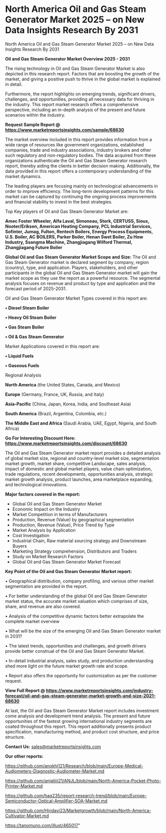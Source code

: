 # North America Oil and Gas Steam Generator Market 2025 – on New Data Insights Research By 2031
North America Oil and Gas Steam Generator Market 2025 – on New Data Insights Research By 2031

<Strong> Oil and Gas Steam Generator Market Overview 2025 - 2031</strong>

The rising technology in Oil and Gas Steam Generator Market is also depicted in this research report. Factors that are boosting the growth of the market, and giving a positive push to thrive in the global market is explained in detail.

Furthermore, the report highlights on emerging trends, significant drivers, challenges, and opportunities, providing all necessary data for thriving in the industry. This report market research offers a comprehensive perspective, including an in-depth analysis of the present and future scenarios within the industry.

<strong>Request Sample Report @ <a href=https://www.marketreportsinsights.com/sample/68630>https://www.marketreportsinsights.com/sample/68630</a></strong>

The market overview included in this report provides information from a wide range of resources like government organizations, established companies, trade and industry associations, industry brokers and other such regulatory and non-regulatory bodies. The data acquired from these organizations authenticate the Oil and Gas Steam Generator research report, thereby aiding the clients in better decision making. Additionally, the data provided in this report offers a contemporary understanding of the market dynamics.

The leading players are focusing mainly on technological advancements in order to improve efficiency. The long-term development patterns for this market can be captured by continuing the ongoing process improvements and financial stability to invest in the best strategies.

Top Key players of Oil and Gas Steam Generator Market are:

<strong>Amec Foster Wheeler, Alfa Laval, Simoneau, Stork, CERTUSS, Sioux, Nooter/Eriksen, American Heating Company, PCL Industrial Services, Sofinter, Jumag, Fulton, Rentech Boilers, Energy Process Equipments, U.S. Boiler, AC BOILERS, Parker Boiler, Henan Swet Boiler, Zu How Industry, Ssangma Machine, Zhangjiagang Wilford Thermal, Zhangjiagang Future Boiler</strong>

<strong><b>Global Oil and Gas Steam Generator Market Scope and Size:</b></strong>
The Oil and Gas Steam Generator market is declared segment by company, region (country), type, and application. Players, stakeholders, and other participants in the global Oil and Gas Steam Generator market will gain the market scope as they use the report as a powerful resource. The segmental analysis focuses on revenue and product by type and application and the forecast period of 2025-2031.

Oil and Gas Steam Generator Market Types covered in this report are:

<strong>• Diesel Steam Boiler

• Heavy Oil Steam Boiler

• Gas Steam Boiler

• Oil & Gas Steam Generator</strong>

Market Applications covered in this report are:

<strong>• Liquid Fuels

• Gaseous Fuels</strong> 

Regional Analysis

<strong>North America</strong> (the United States, Canada, and Mexico)

<strong>Europe</strong> (Germany, France, UK, Russia, and Italy)

<strong>Asia-Pacific</strong> (China, Japan, Korea, India, and Southeast Asia)

<strong>South America</strong> (Brazil, Argentina, Colombia, etc.)

<strong>The Middle East and Africa</strong> (Saudi Arabia, UAE, Egypt, Nigeria, and South Africa)

<strong>Go For Interesting Discount Here: <a href=https://www.marketreportsinsights.com/discount/68630>https://www.marketreportsinsights.com/discount/68630</a></strong>

The Oil and Gas Steam Generator market report provides a detailed analysis of global market size, regional and country-level market size, segmentation market growth, market share, competitive Landscape, sales analysis, impact of domestic and global market players, value chain optimization, trade regulations, recent developments, opportunities analysis, strategic market growth analysis, product launches, area marketplace expanding, and technological innovations.

<strong><b>Major factors covered in the report:</b></strong>
<ul>
  <li>Global Oil and Gas Steam Generator Market </li>
  <li>Economic Impact on the Industry</li>
  <li>Market Competition in terms of Manufacturers</li>
  <li>Production, Revenue (Value) by geographical segmentation</li>
  <li>Production, Revenue (Value), Price Trend by Type</li>
  <li>Market Analysis by Application</li>
  <li>Cost Investigation</li>
  <li>Industrial Chain, Raw material sourcing strategy and Downstream Buyers</li>
  <li>Marketing Strategy comprehension, Distributors and Traders</li>
  <li>Study on Market Research Factors</li>
  <li>Global Oil and Gas Steam Generator Market Forecast</li>
</ul>

<strong><b>Key Point of the Oil and Gas Steam Generator Market report:</b></strong>

• Geographical distribution, company profiling, and various other market segmentation are provided in the report.

• For better understanding of the global Oil and Gas Steam Generator market status, the accurate market valuation which comprises of size, share, and revenue are also covered.

• Analysis of the competitive dynamic factors better extrapolate the complete market overview

• What will be the size of the emerging Oil and Gas Steam Generator market in 2031?

• The latest trends, opportunities and challenges, and growth drivers provide better construal of the Oil and Gas Steam Generator Market.

• In-detail industrial analysis, sales study, and production understanding shed more light on the future market growth rate and scope.

• Report also offers the opportunity for customization as per the customer request.

<strong><b>View Full Report @ <a href=https://www.marketreportsinsights.com/industry-forecast/oil-and-gas-steam-generator-market-growth-and-size-2021-68630>https://www.marketreportsinsights.com/industry-forecast/oil-and-gas-steam-generator-market-growth-and-size-2021-68630</a></b></strong>


At last, the Oil and Gas Steam Generator Market report includes investment come analysis and development trend analysis. The present and future opportunities of the fastest growing international industry segments are coated throughout this report. This report additionally presents product specification, manufacturing method, and product cost structure, and price structure.

<strong>Contact Us:</strong>
sales@marketreportsinsights.com

<strong>Our other reports:</strong>

<a href=https://github.com/anokhi121/Research/blob/main/Europe-Medical-Audiometers-Diagnostic-Audiometer-Market.md>https://github.com/anokhi121/Research/blob/main/Europe-Medical-Audiometers-Diagnostic-Audiometer-Market.md</a>

<a href=https://github.com/anjaliiii21/ANJL/blob/main/North-America-Pocket-Photo-Printer-Market.md>https://github.com/anjaliiii21/ANJL/blob/main/North-America-Pocket-Photo-Printer-Market.md</a>

<a href=https://github.com/haq235/report-research-trend/blob/main/Europe-Semiconductor-Optical-Amplifier-SOA-Market.md>https://github.com/haq235/report-research-trend/blob/main/Europe-Semiconductor-Optical-Amplifier-SOA-Market.md</a>

<a href=https://github.com/Hindavi23/Marketgrowth/blob/main/North-America-Cultivator-Market.md>https://github.com/Hindavi23/Marketgrowth/blob/main/North-America-Cultivator-Market.md</a>

<a href=https://tanomuno.com/illust/465017>https://tanomuno.com/illust/465017</a>"
